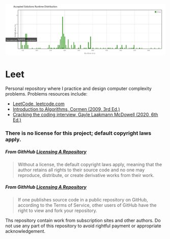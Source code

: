 ![](./img/100percent.png)

# Leet

Personal repository where I practice and design computer complexity problems.  Problems resources include:  
- [LeetCode, leetcode.com](https://leetcode.com/)
- [Introduction to Algorithms, Cormen (2009, 3rd Ed.)](https://www.amazon.com/Introduction-Algorithms-Leiserson-published-Hardcover-dp-B008F1DKXU/dp/B008F1DKXU/ref=mt_other?_encoding=UTF8&me=&qid=)
- [Cracking the coding interview, Gayle Laakmann McDowell (2020, 6th Ed.)](https://www.amazon.com/Cracking-Coding-Interview-Programming-Questions/dp/0984782850/ref=sr_1_1)

### There is no license for this project; default copyright laws apply. 
##### From GithHub [Licensing A Repository](https://docs.github.com/en/github/creating-cloning-and-archiving-repositories/creating-a-repository-on-github/licensing-a-repository)
> Without a license, the default copyright laws apply, meaning that the author retains all rights to their source code and no one may reproduce, distribute, or create derivative works from their work. 
##### From GithHub [Licensing A Repository](https://docs.github.com/en/github/creating-cloning-and-archiving-repositories/creating-a-repository-on-github/licensing-a-repository)
> If one publishes source code in a public repository on GitHub, according to the Terms of Service, other users of GitHub have the right to view and fork your repository. 

Ths repository contain work from subscription sites and other authors.  Do not use any part of this repository to avoid rightful payment or appropriate acknowledgement.
